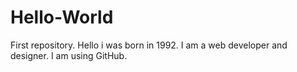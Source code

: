 # Hello-World
First repository. Hello i was born in 1992. I am a web developer and designer. I am using GitHub.
